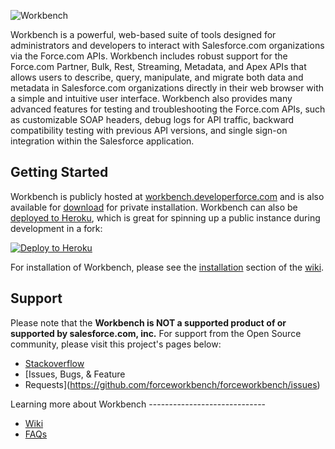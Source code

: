 ![Workbench](http://s3.amazonaws.com/dfc-wiki/en/images/b/b5/Workbench_logo.png)

Workbench is a powerful, web-based suite of tools designed for administrators
and developers to interact with Salesforce.com organizations via the Force.com
APIs. Workbench includes robust support for the Force.com Partner, Bulk, Rest,
Streaming, Metadata, and Apex APIs that allows users to describe, query,
manipulate, and migrate both data and metadata in Salesforce.com organizations
directly in their web browser with a simple and intuitive user interface.
Workbench also provides many advanced features for testing and troubleshooting
the Force.com APIs, such as customizable SOAP headers, debug logs for API
traffic, backward compatibility testing with previous API versions, and single
sign-on integration within the Salesforce application.

Getting Started 
--------------- 

Workbench is publicly hosted at
[workbench.developerforce.com](https://workbench.developerforce.com) and is also
available for [download](https://github.com/forceworkbench/forceworkbench/tags)
for private installation.  Workbench can also be [deployed to
Heroku](https://heroku.com/deploy), which is great for spinning up a public
instance during development in a fork:

[![Deploy to
Heroku](https://www.herokucdn.com/deploy/button.png)](https://heroku.com/deploy)

For installation of Workbench, please see the
[installation](https://github.com/forceworkbench/forceworkbench/wiki/#installation)
section of the [wiki](https://github.com/forceworkbench/forceworkbench/wiki).

Support 
------- 

Please note that the **Workbench is NOT a supported product of or supported by
salesforce.com, inc.** For support from the Open Source community, please visit
this project's pages below:

* [Stackoverflow](https://salesforce.stackexchange.com/questions/tagged/workbench)
* [Issues, Bugs, & Feature
* Requests](https://github.com/forceworkbench/forceworkbench/issues)

Learning more about Workbench -----------------------------
 - [Wiki](https://github.com/forceworkbench/forceworkbench/wiki)
 - [FAQs](https://github.com/forceworkbench/forceworkbench/wiki#faq)

